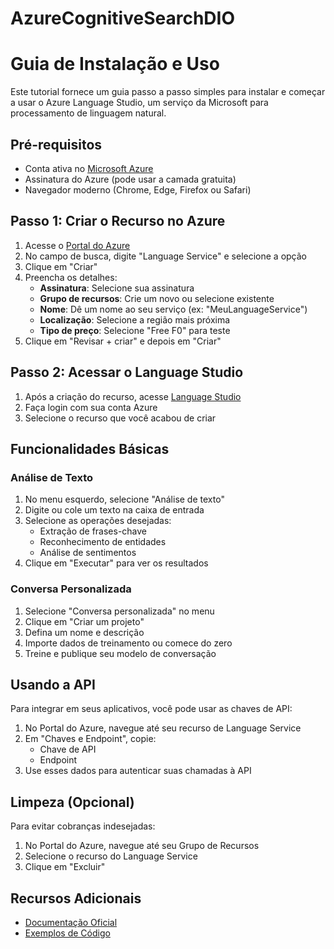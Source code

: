 # AzureCognitiveSearchDIO

# Guia de Instalação e Uso

Este tutorial fornece um guia passo a passo simples para instalar e começar a usar o Azure Language Studio, um serviço da Microsoft para processamento de linguagem natural.

## Pré-requisitos

- Conta ativa no [Microsoft Azure](https://azure.microsoft.com/)
- Assinatura do Azure (pode usar a camada gratuita)
- Navegador moderno (Chrome, Edge, Firefox ou Safari)

## Passo 1: Criar o Recurso no Azure

1. Acesse o [Portal do Azure](https://portal.azure.com/)
2. No campo de busca, digite "Language Service" e selecione a opção
3. Clique em "Criar"
4. Preencha os detalhes:
   - **Assinatura**: Selecione sua assinatura
   - **Grupo de recursos**: Crie um novo ou selecione existente
   - **Nome**: Dê um nome ao seu serviço (ex: "MeuLanguageService")
   - **Localização**: Selecione a região mais próxima
   - **Tipo de preço**: Selecione "Free F0" para teste
5. Clique em "Revisar + criar" e depois em "Criar"

## Passo 2: Acessar o Language Studio

1. Após a criação do recurso, acesse [Language Studio](https://language.azure.com/)
2. Faça login com sua conta Azure
3. Selecione o recurso que você acabou de criar

## Funcionalidades Básicas

### Análise de Texto
1. No menu esquerdo, selecione "Análise de texto"
2. Digite ou cole um texto na caixa de entrada
3. Selecione as operações desejadas:
   - Extração de frases-chave
   - Reconhecimento de entidades
   - Análise de sentimentos
4. Clique em "Executar" para ver os resultados

### Conversa Personalizada
1. Selecione "Conversa personalizada" no menu
2. Clique em "Criar um projeto"
3. Defina um nome e descrição
4. Importe dados de treinamento ou comece do zero
5. Treine e publique seu modelo de conversação

## Usando a API

Para integrar em seus aplicativos, você pode usar as chaves de API:

1. No Portal do Azure, navegue até seu recurso de Language Service
2. Em "Chaves e Endpoint", copie:
   - Chave de API
   - Endpoint
3. Use esses dados para autenticar suas chamadas à API

## Limpeza (Opcional)

Para evitar cobranças indesejadas:
1. No Portal do Azure, navegue até seu Grupo de Recursos
2. Selecione o recurso do Language Service
3. Clique em "Excluir"

## Recursos Adicionais

- [Documentação Oficial](https://docs.microsoft.com/azure/cognitive-services/language-service/)
- [Exemplos de Código](https://github.com/Azure/azure-sdk-for-python/tree/main/sdk/textanalytics/azure-ai-textanalytics/samples)
